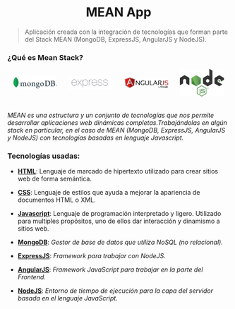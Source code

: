 <h1 style="text-align:center"> MEAN App </h1>  

> Aplicación creada con la integración de tecnologías que forman parte del Stack MEAN (MongoDB, ExpressJS, AngularJS y NodeJS).

### ¿Qué es Mean Stack?  
<div style="width:100%; display: flex; justify-content: space-around; align-items: center">
<div style="width:20%;">
    <img style="width:100%; margin:0 auto" src="./readmeResources/MongoDB.png">  
</div>
<div style="width:20%;">
    <img style="width:100%; margin:0 auto" src="./readmeResources/Expressjs.png">
</div>
<div style="width:20%;">
    <img style="width:100%; margin:0 auto" src="./readmeResources/AngularJS.png">
</div>
<div style="width:20%;">
    <img style="width:100%; margin:0 auto" src="./readmeResources/NodeJS.png">
</div>
</div>  
<br>  
 
*MEAN es una estructura y un conjunto de tecnologías que nos permite desarrollar aplicaciones web dinámicas completas.Trabajándolas en algún stack en particular, en el caso de MEAN (MongoDB, ExpressJS, AngularJS y NodeJS) con tecnologías basadas en lenguaje Javascript.*

### Tecnologías usadas:

- [**HTML**](https://developer.mozilla.org/en-US/docs/Web/HTML): Lenguaje de marcado de hipertexto utilizado para crear sitios web de forma semántica.
- [**CSS**](https://developer.mozilla.org/en-US/docs/Web/CSS): Lenguaje de estilos que ayuda a mejorar la apariencia de documentos HTML o XML.
- [**Javascript**](https://developer.mozilla.org/en-US/docs/Web/JavaScript): Lenguaje de programación interpretado y ligero. Utilizado para multiples propósitos, uno de ellos dar interacción y dinamismo a sitios web.

- [**MongoDB**](https://www.mongodb.com/): *Gestor de base de datos que utiliza NoSQL (no relacional).*
- [**ExpressJS**](https://expressjs.com/es/): *Framework para trabajar con NodeJS.*
- [**AngularJS**](https://angularjs.org/): *Framework JavaScript para trabajar en la parte del Frontend.*
- [**NodeJS**](https://nodejs.org/en/): *Entorno de tiempo de ejecución para la capa del servidor basada en el lenguaje JavaScript.*